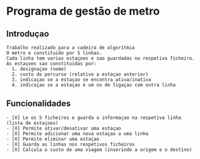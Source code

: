 # Programa de gestão de metro

##  Introduçao
    Trabalho realizado para a cadeira de algoritmia 
    O metro e constituido por 5 linhas.
    Cada linha tem varias estaçoes e sao guardadas no respetivo ficheiro.
    As estaçoes sao constituidas por:
      1. designaçao (nome)
      2. custo do percurso (relativo a estaçao anterior)
      3. indicaçao se a estaçao se encontra ativa/inativa
      4. indicaçao se a estaçao é um no de ligaçao com outra linha
      
##  Funcionalidades
    - [X] Le os 5 ficheiros e guarda a informaçao na respetiva linha (lista de estaçoes)
    - [X] Permite ativar/desativar uma estaçao
    - [X] Permite adicionar uma nova estaçao a uma linha
    - [X] Permite eliminar uma estaçao
    - [X] Guarda as linhas nos respetivos ficheiros
    - [X] Calcula o custo de uma viagem (inserindo a origem e o destino)
